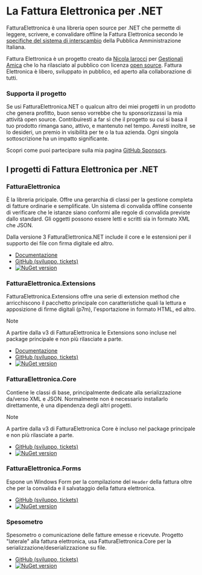 # La Fattura Elettronica per .NET

FatturaElettronica è una libreria open source per .NET che permette di
leggere, scrivere, e convalidare offline la Fattura Elettronica secondo
le [specifiche del sistema di interscambio][2] della Pubblica Amministrazione
Italiana.

Fattura Elettronica è un progetto creato da [Nicola Iarocci][ni] per
[Gestionali Amica][ga] che lo ha rilasciato al pubblico con licenza [open
source][bsd]. Fattura Elettronica è libero, sviluppato in pubblico, ed aperto
alla collaborazione di tutti.

### Supporta il progetto

Se usi FatturaElettronica.NET o qualcun altro dei miei progetti in un
prodotto che genera profitto, buon senso vorrebbe che tu sponsorizzassi la
mia attività open source. Contribuiresti a far sì che il progetto su cui si
basa il tuo prodotto rimanga sano, attivo, e mantenuto nel tempo. Avresti
inoltre, se lo desideri, un premio in visibilità per te o la tua azienda.
Ogni singola sottoscrizione ha un impatto significante.

Scopri come puoi partecipare sulla mia pagina [GitHub Sponsors][ghs].

## I progetti di Fattura Elettronica per .NET

### FatturaElettronica

È la libreria pricipale. Offre una gerarchia di classi per la gestione
completa di fatture ordinarie e semplificate. Un sistema di convalida offline
consente di verificare che le istanze siano conformi alle regole di convalida
previste dallo standard. Gli oggetti possono essere letti e scritti sia in
formato XML che JSON.

Dalla versione 3 FatturaElettronica.NET include il core e le  estensioni per il supporto 
dei file con firma digitale ed altro.

- [Documentazione](/docs/)
- [GitHub (sviluppo, tickets)](https://github.com/FatturaElettronica/FatturaElettronica.NET)
- [![NuGet version](https://badge.fury.io/nu/FatturaElettronica.svg)](https://badge.fury.io/nu/FatturaElettronica)

### FatturaElettronica.Extensions

FatturaElettronica.Extensions offre una serie di extension method che
arricchiscono il pacchetto principale con caratteristiche quali la lettura e
apposizione di firme digitali (p7m), l'esportazione in formato HTML, ed
altro.

> [!note]
> A partire dalla v3 di FatturaElettronica le Extensions sono incluse nel package principale e non più rilasciate a parte.

- [Documentazione](/extensions/)
- [GitHub (sviluppo, tickets)](https://github.com/FatturaElettronica/FatturaElettronica.Extensions)
- [![NuGet version](https://badge.fury.io/nu/FatturaElettronica.Extensions.svg)](https://badge.fury.io/nu/FatturaElettronica.Extensions)

### FatturaElettronica.Core

Contiene le classi di base, principalmente dedicate alla serializzazione
da/verso XML e JSON. Normalmente non è necessario installarlo direttamente, è
una dipendenza degli altri progetti.

> [!note]
> A partire dalla v3 di FatturaElettronica Core è incluso nel package principale e non più rilasciate a parte.

- [GitHub (sviluppo, tickets)](https://github.com/FatturaElettronica/FatturaElettronica.Core)
- [![NuGet version](https://badge.fury.io/nu/FatturaElettronica.Core.svg)](https://badge.fury.io/nu/FatturaElettronica.Core)


### FatturaElettronica.Forms

Espone un Windows Form per la compilazione del `Header` della fattura oltre
che per la convalida e il salvataggio della fattura elettronica.

- [GitHub (sviluppo, tickets)](https://github.com/FatturaElettronica/FatturaElettronica.Forms)
- [![NuGet version](https://badge.fury.io/nu/FatturaElettronica.Forms.svg)](https://badge.fury.io/nu/FatturaElettronica.Forms)

### Spesometro

Spesometro o comunicazione delle fatture emesse e ricevute. Progetto
"laterale" alla fattura elettronica, usa FatturaElettronica.Core per la
serializzazione/deserializzazione su file.

- [GitHub (sviluppo, tickets)](https://github.com/FatturaElettronica/Spesometro.NET)
- [![NuGet version](https://badge.fury.io/nu/Spesometro.svg)](https://badge.fury.io/nu/Spesometro)

[1]: https://nicolaiarocci.com/fattura-elettronica-open-source/
[2]: https://www.agenziaentrate.gov.it/portale/web/guest/specifiche-tecniche-versione-1.7.1
[ni]: https://nicolaiarocci.com
[ga]: https://gestionaleamica.com
[bsd]: http://github.com/FatturaElettronica/FatturaElettronica.NET/blob/master/LICENSE.txt
[ghs]: https://github.com/sponsors/nicolaiarocci
